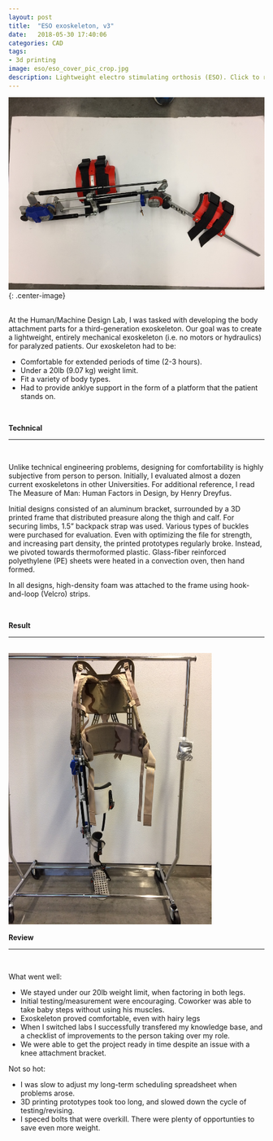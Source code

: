 ```yaml
---
layout: post
title:  "ESO exoskeleton, v3"
date:   2018-05-30 17:40:06
categories: CAD
tags:
- 3d printing
image: eso/eso_cover_pic_crop.jpg
description: Lightweight electro stimulating orthosis (ESO). Click to read more. 
---
```


![Leg design with early body attachment parts.](/assets/images/eso/eso-v0-leg.jpg "Early leg design with old attachment parts."){: .center-image}


<br>
At the Human/Machine Design Lab, I was tasked with developing the body attachment parts for a third-generation exoskeleton. Our goal was to create a lightweight, entirely mechanical exoskeleton (i.e. no motors or hydraulics) for paralyzed patients. Our exoskeleton had to be:

- Comfortable for extended periods of time (2-3 hours).
- Under a 20lb (9.07 kg) weight limit.
- Fit a variety of body types.
- Had to provide anklye support in the form of a platform that the patient stands on. 

<br>

**Technical** 

---

<br>

Unlike technical engineering problems, designing for comfortability is highly subjective from person to person. Initially, I evaluated almost a dozen current exoskeletons in other Universities. For additional reference, I read The Measure of Man: Human Factors in Design, by Henry Dreyfus.

Initial designs consisted of an aluminum bracket, surrounded by a 3D printed frame that distributed preasure along the thigh and calf. For securing limbs, 1.5” backpack strap was used. Various types of buckles were purchased for evaluation. Even with optimizing the file for strength, and increasing part density, the printed prototypes regularly broke. Instead, we pivoted towards thermoformed plastic. Glass-fiber reinforced polyethylene (PE) sheets were heated in a convection oven, then hand formed.

In all designs, high-density foam was attached to the frame using hook-and-loop (Velcro) strips.

<br>

**Result**

---

<br>

<img src="/assets/images/eso/eso-v3.jpg" alt="placeholder" title="Initial testing of eso leg." class="center-image" width="400" />

<br>

**Review**

---

<br>

What went well:

- We stayed under our 20lb weight limit, when factoring in both legs.
- Initial testing/measurement were encouraging. Coworker was able to take baby steps without using his muscles.
- Exoskeleton proved comfortable, even with hairy legs
- When I switched labs I successfully transfered my knowledge base, and a checklist of improvements to the person taking over my role.
- We were able to get the project ready in time despite an issue with a knee attachment bracket.

Not so hot: 

- I was slow to adjust my long-term scheduling spreadsheet when problems arose.
- 3D printing prototypes took too long, and slowed down the cycle of testing/revising.
- I speced bolts that were overkill. There were plenty of opportunties to save even more weight.
